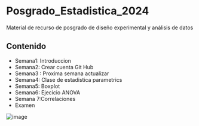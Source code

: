# Posgrado_Estadistica_2024
Material de recurso de posgrado de diseño experimental y análisis de datos

## Contenido
+ Semana1: Introduccion
+ Semana2: Crear cuenta Git Hub 
+ Semana3 : Proxima semana actualizar
+ Semana4: Clase de estadistica parametrics
+ Semana5: Boxplot
+ Semana6: Ejecicio ANOVA
+ Semana 7:Correlaciones
+ Examen

![image](https://github.com/user-attachments/assets/1a71271f-8f71-46b3-99fb-5ba3e3d60ef6)
